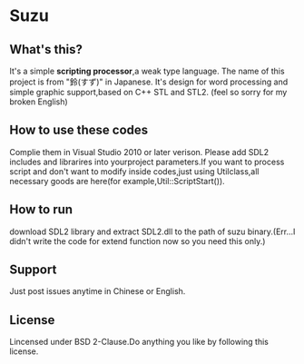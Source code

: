 # Suzu
## What's this?
It's a simple **scripting processor**,a weak type language.
The name of this project is from "鈴(すず)" in Japanese.
It's design for word processing and simple graphic support,based on C++ STL and STL2.
(feel so sorry for my broken English)

## How to use these codes
Complie them in Visual Studio 2010 or later verison.
Please add SDL2 includes and librarires into yourproject parameters.If you want to process script and don't want to modify inside codes,just using Utilclass,all necessary goods are here(for example,Util::ScriptStart()).

## How to run 
download SDL2 library and extract SDL2.dll to the path of suzu binary.(Err...I didn't write the code for
extend function now so you need this only.)

## Support
Just post issues anytime in Chinese or English.

## License
Lincensed under BSD 2-Clause.Do anything you like by following this license.


